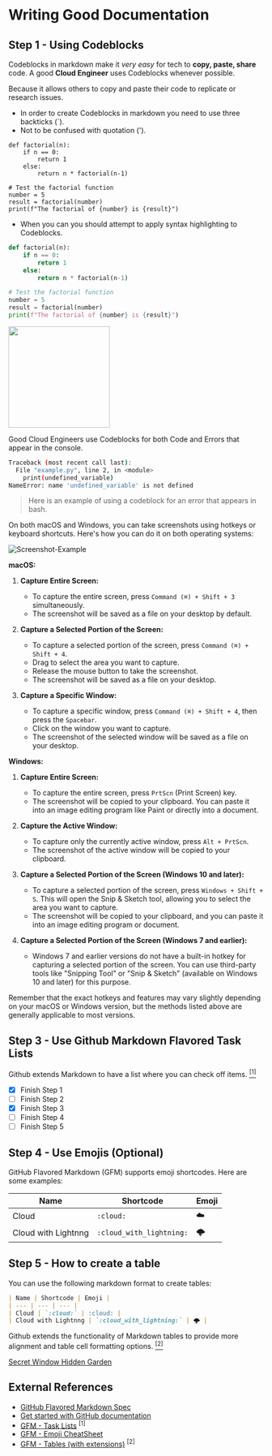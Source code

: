 # Writing Good Documentation

## Step 1 - Using Codeblocks

Codeblocks in markdown make it *very easy* for tech to **copy, paste, share** code.
A good __Cloud Engineer__ uses Codeblocks whenever possible.

Because it allows others to copy and paste their code to replicate or research issues.

- In order to create Codeblocks in markdown you need to use three backticks (`). 
- Not to be confused with quotation (').

```
def factorial(n):
    if n == 0:
        return 1
    else:
        return n * factorial(n-1)

# Test the factorial function
number = 5
result = factorial(number)
print(f"The factorial of {number} is {result}")
```

- When you can you should attempt to apply syntax highlighting to Codeblocks.

```python
def factorial(n):
    if n == 0:
        return 1
    else:
        return n * factorial(n-1)

# Test the factorial function
number = 5
result = factorial(number)
print(f"The factorial of {number} is {result}")
```

<img width="200px" src="https://github.com/netcode-daniel/github-docs-example/assets/12187128/717f0727-515b-4885-95fa-f063fa52578c" />

Good Cloud Engineers use Codeblocks for both Code and Errors that appear in the console.

```bash
Traceback (most recent call last):
  File "example.py", line 2, in <module>
    print(undefined_variable)
NameError: name 'undefined_variable' is not defined
```
> Here is an example of using a codeblock for an error that appears in bash.


On both macOS and Windows, you can take screenshots using hotkeys or keyboard shortcuts. Here's how you can do it on both operating systems:

![Screenshot-Example](https://github.com/netcode-daniel/github-docs-example/assets/12187128/258607fc-7d03-4e0f-85da-2b54ef7adf1d)


**macOS:**

1. **Capture Entire Screen:**
   - To capture the entire screen, press `Command (⌘) + Shift + 3` simultaneously.
   - The screenshot will be saved as a file on your desktop by default.

2. **Capture a Selected Portion of the Screen:**
   - To capture a selected portion of the screen, press `Command (⌘) + Shift + 4`.
   - Drag to select the area you want to capture.
   - Release the mouse button to take the screenshot.
   - The screenshot will be saved as a file on your desktop.

3. **Capture a Specific Window:**
   - To capture a specific window, press `Command (⌘) + Shift + 4`, then press the `Spacebar`.
   - Click on the window you want to capture.
   - The screenshot of the selected window will be saved as a file on your desktop.

**Windows:**

1. **Capture Entire Screen:**
   - To capture the entire screen, press `PrtScn` (Print Screen) key.
   - The screenshot will be copied to your clipboard. You can paste it into an image editing program like Paint or directly into a document.

2. **Capture the Active Window:**
   - To capture only the currently active window, press `Alt + PrtScn`.
   - The screenshot of the active window will be copied to your clipboard.

3. **Capture a Selected Portion of the Screen (Windows 10 and later):**
   - To capture a selected portion of the screen, press `Windows + Shift + S`. This will open the Snip & Sketch tool, allowing you to select the area you want to capture.
   - The screenshot will be copied to your clipboard, and you can paste it into an image editing program or document.

4. **Capture a Selected Portion of the Screen (Windows 7 and earlier):**
   - Windows 7 and earlier versions do not have a built-in hotkey for capturing a selected portion of the screen. You can use third-party tools like "Snipping Tool" or "Snip & Sketch" (available on Windows 10 and later) for this purpose.

Remember that the exact hotkeys and features may vary slightly depending on your macOS or Windows version, but the methods listed above are generally applicable to most versions.


## Step 3 - Use Github Markdown Flavored Task Lists

Github extends Markdown to have a list where you can check off items. [<sup>[1]</sup>](#external-references)

- [x] Finish Step 1
- [ ] Finish Step 2
- [x] Finish Step 3
- [ ] Finish Step 4
- [ ] Finish Step 5

## Step 4 - Use Emojis (Optional)

GitHub Flavored Markdown (GFM) supports emoji shortcodes.
Here are some examples:

| Name | Shortcode | Emoji |
| --- | --- | --- |
| Cloud | `:cloud:` | :cloud: |
| Cloud with Lightnng | `:cloud_with_lightning:` | 🌩️ |

## Step 5 - How to create a table 

You can use the following markdown format to create tables: 

```md
| Name | Shortcode | Emoji |
| --- | --- | --- |
| Cloud | `:cloud:` | :cloud: |
| Cloud with Lightnng | `:cloud_with_lightning:` | 🌩️ |
```

Github extends the functionality of Markdown tables to provide more alignment and table cell formatting options. [<sup>[2]</sup>](#external-references)

[Secret Window Hidden Garden](secret-window/hidden-garden.md)

## External References
- [GitHub Flavored Markdown Spec](https://github.github.com/gfm/#introduction) 
- [Get started with GitHub documentation](https://docs.github.com/en/get-started/writing-on-github/getting-started-with-writing-and-formatting-on-github/basic-writing-and-formatting-syntax#relative-links) 
- [GFM - Task Lists](https://docs.github.com/en/get-started/writing-on-github/getting-started-with-writing-and-formatting-on-github/basic-writing-and-formatting-syntax#task-lists) <sup>[1]</sup>
- [GFM - Emoji CheatSheet](https://github.com/ikatyang/emoji-cheat-sheet)
- [GFM - Tables (with extensions)](https://github.github.com/gfm/#tables-extension-) <sup>[2]</sup>



